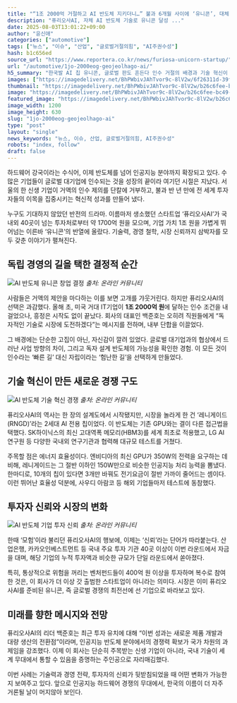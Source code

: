 ```yaml
---
title: "“1조 2000억 거절하고 AI 반도체 지키더니…” 불과 6개월 사이에 ‘유니콘’, 대체 무슨 일이"
description: "퓨리오사AI, 자체 AI 반도체 기술로 유니콘 달성 ..."
date: 2025-08-03T13:01:22+09:00
author: "윤신애"
categories: ["automotive"]
tags: ["뉴스", "이슈", "산업", "글로벌거절의힘", "AI주권수성"]
hash: b1c656ed
source_url: "https://www.reportera.co.kr/news/furiosa-unicorn-startup/"
url: "/automotive/1jo-2000eog-geojeolhago-ai/"
h5_summary: "한국발 AI 칩 유니콘, 글로벌 판도 흔든다 인수 거절의 배경과 기술 혁신이 가져온 변화"
images: ["https://imagedelivery.net/BhPWbivJAhTvor9c-8lV2w/6f26311d-39f1-470c-1a01-383e3ec1ad00/public", "https://imagedelivery.net/BhPWbivJAhTvor9c-8lV2w/b26c6fee-bc49-4085-3f09-aa34cd039f00/public", "https://imagedelivery.net/BhPWbivJAhTvor9c-8lV2w/2d8b6c4a-3cf1-43bc-2344-1ce2851c7200/public", "https://imagedelivery.net/BhPWbivJAhTvor9c-8lV2w/3aa7c28f-cb53-45df-dab1-b08bdf6e6800/public"]
thumbnail: "https://imagedelivery.net/BhPWbivJAhTvor9c-8lV2w/b26c6fee-bc49-4085-3f09-aa34cd039f00/public"
image: "https://imagedelivery.net/BhPWbivJAhTvor9c-8lV2w/b26c6fee-bc49-4085-3f09-aa34cd039f00/public"
featured_image: "https://imagedelivery.net/BhPWbivJAhTvor9c-8lV2w/b26c6fee-bc49-4085-3f09-aa34cd039f00/public"
image_width: 1200
image_height: 630
slug: "1jo-2000eog-geojeolhago-ai"
type: "post"
layout: "single"
news_keywords: "뉴스, 이슈, 산업, 글로벌거절의힘, AI주권수성"
robots: "index, follow"
draft: false
---
```


하드웨어 강국이라는 수식어, 이제 반도체를 넘어 인공지능 분야까지 확장되고 있다. 수많은 기업들이 글로벌 대기업에 인수되는 것을 성장의 끝이라 여기던 시절은 지났다. 서울의 한 신생 기업이 거액의 인수 제의를 단칼에 거부하고, 불과 반 년 만에 전 세계 투자자들의 이목을 집중시키는 혁신적 성과를 만들어 냈다.

누구도 기대하지 않았던 반전의 드라마. 이름마저 생소했던 스타트업 ‘퓨리오사AI’가 국내외 40곳이 넘는 투자처로부터 약 1700억 원을 모으며, 기업 가치 1조 원을 가볍게 뛰어넘는 이른바 ‘유니콘’의 반열에 올랐다. 기술력, 경영 철학, 시장 신뢰까지 삼박자를 모두 갖춘 이야기가 펼쳐진다.

## 독립 경영의 길을 택한 결정적 순간

![AI 반도체 유니콘 창업 결정](https://imagedelivery.net/BhPWbivJAhTvor9c-8lV2w/2d8b6c4a-3cf1-43bc-2344-1ce2851c7200/public)
*출처: 온라인 커뮤니티*


사람들은 거액의 제안을 마다하는 이를 보면 고개를 갸웃거린다. 하지만 퓨리오사AI의 선택은 과감했다. 올해 초, 미국 거대 IT기업이 **1조 2000억 원**에 달하는 인수 조건을 내걸었으나, 흥정은 시작도 없이 끝났다. 회사의 대표인 백준호는 오히려 직원들에게 “독자적인 기술로 시장에 도전하겠다”는 메시지를 전하며, 내부 단합을 이끌었다.

그 배경에는 단순한 고집이 아닌, 자신감이 깔려 있었다. 글로벌 대기업과의 협상에서 드러난 사업 방향의 차이, 그리고 독자 설계 반도체의 가능성을 확인한 경험. 이 모든 것이 인수라는 ‘빠른 길’ 대신 자립이라는 ‘험난한 길’을 선택하게 만들었다.

## 기술 혁신이 만든 새로운 경쟁 구도

![AI 반도체 기술 혁신 경쟁](https://imagedelivery.net/BhPWbivJAhTvor9c-8lV2w/6f26311d-39f1-470c-1a01-383e3ec1ad00/public)
*출처: 온라인 커뮤니티*


퓨리오사AI의 역사는 한 장의 설계도에서 시작됐지만, 시장을 놀라게 한 건 ‘레니게이드(RNGD)’라는 2세대 AI 전용 칩이었다. 이 반도체는 기존 GPU와는 결이 다른 접근법을 택했다. SK하이닉스의 최신 고대역폭 메모리(HBM3)를 세계 최초로 적용했고, LG AI연구원 등 다양한 국내외 연구기관과 협력해 대규모 테스트를 거쳤다.

주목할 점은 에너지 효율성이다. 엔비디아의 최신 GPU가 350W의 전력을 요구하는 데 비해, 레니게이드는 그 절반 이하인 150W만으로 비슷한 인공지능 처리 능력을 뽐냈다. 한마디로, 10개의 칩이 있다면 3개만 바꿔도 전기요금이 절반 가까이 줄어드는 셈이다. 이런 뛰어난 효율성 덕분에, 사우디 아람코 등 해외 기업들마저 테스트에 동참했다.

## 투자자 신뢰와 시장의 변화

![AI 반도체 기업 투자 신뢰](https://imagedelivery.net/BhPWbivJAhTvor9c-8lV2w/3aa7c28f-cb53-45df-dab1-b08bdf6e6800/public)
*출처: 온라인 커뮤니티*


한때 ‘모험’이라 불리던 퓨리오사AI의 행보에, 이제는 ‘신뢰’라는 단어가 따라붙는다. 산업은행, 카카오인베스트먼트 등 국내 주요 투자 기관 40곳 이상이 이번 라운드에서 자금을 대며, 해당 기업의 누적 투자액과 비슷한 규모가 단일 라운드에서 쏟아졌다.

특히, 통상적으로 위험을 꺼리는 벤처펀드들이 400억 원 이상을 투자하며 복수로 참여한 것은, 이 회사가 더 이상 갓 출범한 스타트업이 아니라는 의미다. 시장은 이미 퓨리오사AI를 준비된 유니콘, 즉 글로벌 경쟁의 최전선에 선 기업으로 바라보고 있다.

## 미래를 향한 메시지와 전망

퓨리오사AI의 리더 백준호는 최근 투자 유치에 대해 “이번 성과는 새로운 제품 개발과 대량 생산의 전환점”이라며, 인공지능 반도체 분야에서의 경쟁력 확보가 국가 차원의 과제임을 강조했다. 이제 이 회사는 단순히 주목받는 신생 기업이 아니라, 국내 기술이 세계 무대에서 통할 수 있음을 증명하는 주인공으로 자리매김했다.

이번 사례는 기술력과 경영 전략, 투자자의 신뢰가 뒷받침되었을 때 어떤 변화가 가능한지 보여주고 있다. 앞으로 인공지능 하드웨어 경쟁의 무대에서, 한국의 이름이 더 자주 거론될 날이 머지않아 보인다.
